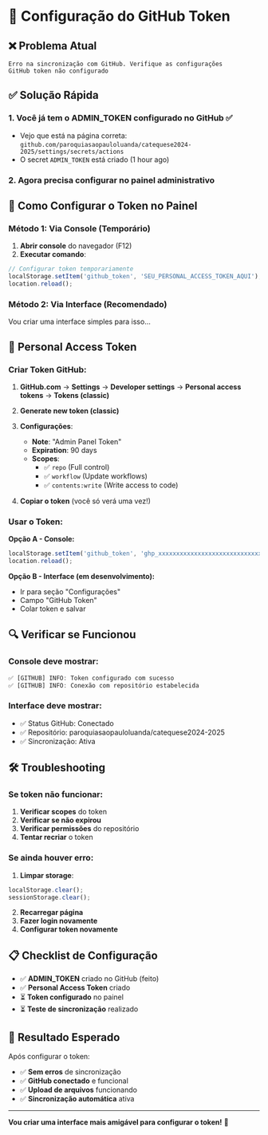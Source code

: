 # 🔑 Configuração do GitHub Token

## ❌ **Problema Atual**

```
Erro na sincronização com GitHub. Verifique as configurações
GitHub token não configurado
```

## ✅ **Solução Rápida**

### **1. Você já tem o ADMIN_TOKEN configurado no GitHub** ✅
- Vejo que está na página correta: `github.com/paroquiasaopauloluanda/catequese2024-2025/settings/secrets/actions`
- O secret `ADMIN_TOKEN` está criado (1 hour ago)

### **2. Agora precisa configurar no painel administrativo**

## 🔧 **Como Configurar o Token no Painel**

### **Método 1: Via Console (Temporário)**

1. **Abrir console** do navegador (F12)
2. **Executar comando**:
```javascript
// Configurar token temporariamente
localStorage.setItem('github_token', 'SEU_PERSONAL_ACCESS_TOKEN_AQUI');
location.reload();
```

### **Método 2: Via Interface (Recomendado)**

Vou criar uma interface simples para isso...

## 🎯 **Personal Access Token**

### **Criar Token GitHub:**

1. **GitHub.com** → **Settings** → **Developer settings** → **Personal access tokens** → **Tokens (classic)**
2. **Generate new token (classic)**
3. **Configurações**:
   - **Note**: "Admin Panel Token"
   - **Expiration**: 90 days
   - **Scopes**:
     - ✅ `repo` (Full control)
     - ✅ `workflow` (Update workflows)
     - ✅ `contents:write` (Write access to code)

4. **Copiar o token** (você só verá uma vez!)

### **Usar o Token:**

**Opção A - Console:**
```javascript
localStorage.setItem('github_token', 'ghp_xxxxxxxxxxxxxxxxxxxxxxxxxxxxxxxxxxxx');
location.reload();
```

**Opção B - Interface (em desenvolvimento):**
- Ir para seção "Configurações"
- Campo "GitHub Token"
- Colar token e salvar

## 🔍 **Verificar se Funcionou**

### **Console deve mostrar:**
```javascript
✅ [GITHUB] INFO: Token configurado com sucesso
✅ [GITHUB] INFO: Conexão com repositório estabelecida
```

### **Interface deve mostrar:**
- ✅ Status GitHub: Conectado
- ✅ Repositório: paroquiasaopauloluanda/catequese2024-2025
- ✅ Sincronização: Ativa

## 🛠️ **Troubleshooting**

### **Se token não funcionar:**

1. **Verificar scopes** do token
2. **Verificar se não expirou**
3. **Verificar permissões** do repositório
4. **Tentar recriar** o token

### **Se ainda houver erro:**

1. **Limpar storage**:
```javascript
localStorage.clear();
sessionStorage.clear();
```

2. **Recarregar página**
3. **Fazer login novamente**
4. **Configurar token novamente**

## 📋 **Checklist de Configuração**

- ✅ **ADMIN_TOKEN** criado no GitHub (feito)
- ✅ **Personal Access Token** criado
- ⏳ **Token configurado** no painel
- ⏳ **Teste de sincronização** realizado

## 🎉 **Resultado Esperado**

Após configurar o token:
- ✅ **Sem erros** de sincronização
- ✅ **GitHub conectado** e funcional
- ✅ **Upload de arquivos** funcionando
- ✅ **Sincronização automática** ativa

---

**Vou criar uma interface mais amigável para configurar o token!** 🚀